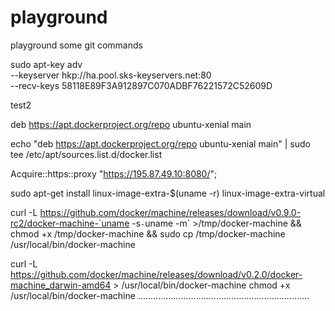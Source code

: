 # playground
playground some git commands


sudo apt-key adv \
               --keyserver hkp://ha.pool.sks-keyservers.net:80 \
               --recv-keys 58118E89F3A912897C070ADBF76221572C52609D


test2

deb https://apt.dockerproject.org/repo ubuntu-xenial main


echo "deb https://apt.dockerproject.org/repo ubuntu-xenial main" | sudo tee /etc/apt/sources.list.d/docker.list

Acquire::https::proxy "https://195.87.49.10:8080/";

sudo apt-get install linux-image-extra-$(uname -r) linux-image-extra-virtual


curl -L https://github.com/docker/machine/releases/download/v0.9.0-rc2/docker-machine-`uname -s`-`uname -m` >/tmp/docker-machine &&
  chmod +x /tmp/docker-machine &&
  sudo cp /tmp/docker-machine /usr/local/bin/docker-machine
  
  
curl -L https://github.com/docker/machine/releases/download/v0.2.0/docker-machine_darwin-amd64 > /usr/local/bin/docker-machine
chmod +x /usr/local/bin/docker-machine
....................................................................
